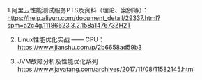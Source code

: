 1.阿里云性能测试服务PTS及资料（理论、案例等）：
https://help.aliyun.com/document_detail/29337.html?spm=a2c4g.11186623.3.2.158a147673ZH2T

2. Linux性能优化实战 —— CPU： https://www.jianshu.com/p/2b6658ad59b3

3. JVM故障分析及性能优化系列  https://www.javatang.com/archives/2017/11/08/11582145.html
